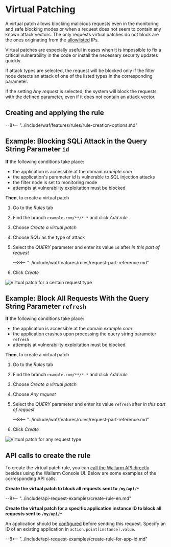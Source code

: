 [img-vpatch-example1]:      ../../images/user-guides/rules/vpatch-rule-1.png
[img-vpatch-example2]:      ../../images/user-guides/rules/vpatch-rule-2.png

# Virtual Patching

A virtual patch allows blocking malicious requests even in the monitoring and safe blocking modes or when a request does not seem to contain any known attack vectors. The only requests virtual patches do not block are the ones originating from the [allowlisted](../ip-lists/overview.md) IPs.

Virtual patches are especially useful in cases when it is impossible to fix a critical vulnerability in the code or install the necessary security updates quickly.

If attack types are selected, the request will be blocked only if the filter node detects an attack of one of the listed types in the corresponding parameter.

If the setting *Any request* is selected, the system will block the requests with the defined parameter, even if it does not contain an attack vector.

## Creating and applying the rule

--8<-- "../include/waf/features/rules/rule-creation-options.md"

## Example: Blocking SQLi Attack in the Query String Parameter `id`

**If** the following conditions take place:

* the application is accessible at the domain *example.com*
* the application's parameter *id* is vulnerable to SQL injection attacks
* the filter node is set to monitoring mode
* attempts at vulnerability exploitation must be blocked

**Then**, to create a virtual patch

1. Go to the *Rules* tab
1. Find the branch `example.com/**/*.*` and click *Add rule*
1. Choose *Create a virtual patch*
1. Choose *SQLi* as the type of attack
1. Select the *QUERY* parameter and enter its value `id` after *in this part of request*

    --8<-- "../include/waf/features/rules/request-part-reference.md"

1. Click *Create*

![Virtual patch for a certain request type][img-vpatch-example1]


## Example: Block All Requests With the Query String Parameter `refresh`

**If** the following conditions take place:

* the application is accessible at the domain *example.com*
* the application crashes upon processing the query string parameter `refresh`
* attempts at vulnerability exploitation must be blocked

**Then**, to create a virtual patch

1. Go to the *Rules* tab
1. Find the branch `example.com/**/*.*` and click *Add rule*
1. Choose *Create a virtual patch*
1. Choose *Any request*
1. Select the *QUERY* parameter and enter its value `refresh` after *in this part of request*

    --8<-- "../include/waf/features/rules/request-part-reference.md"

1. Click *Create*

![Virtual patch for any request type][img-vpatch-example2]

## API calls to create the rule

To create the virtual patch rule, you can [call the Wallarm API directly](../../api/overview.md) besides using the Wallarm Console UI. Below are some examples of the corresponding API calls.

**Create the virtual patch to block all requests sent to `/my/api/*`**

--8<-- "../include/api-request-examples/create-rule-en.md"

**Create the virtual patch for a specific application instance ID to block all requests sent to `/my/api/*`**

An application should be [configured](../settings/applications.md) before sending this request. Specify an ID of an existing application in `action.point[instance].value`.

--8<-- "../include/api-request-examples/create-rule-for-app-id.md"
